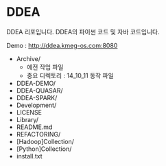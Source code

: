 DDEA
====

DDEA 리포입니다. DDEA의 파이썬 코드 및 자바 코드입니다.

Demo : http://ddea.kmeg-os.com:8080

- Archive/
  - 에전 작업 파일
  - 중요 디렉토리 : 14_10_11 동작 파일
- DDEA-DEMO/
- DDEA-QUASAR/ 
- DDEA-SPARK/ 
- Development/ 
- LICENSE 
- Library/ 
- README.md 
- REFACTORING/ 
- [Hadoop]Collection/  
- [Python]Collection/  
- install.txt 

